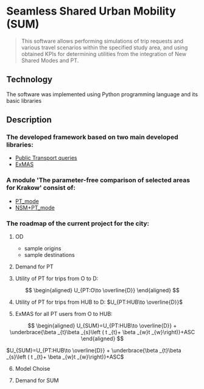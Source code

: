 # Seamless Shared Urban Mobility (SUM)
> This software allows performing simulations of trip requests and various travel scenarios within the specified study area, and using obtained KPIs for determining utilities from the integration of New Shared Modes and PT.
## Technology
The software was implemented using Python programming language and its basic libraries
## Description
### The developed framework based on two main developed libraries:
* [Public Transport queries](https://github.com/RafalKucharskiPK/query_PT)
* [ExMAS](https://github.com/RafalKucharskiPK/ExMAS/tree/master/ExMAS)
### A module 'The parameter-free comparison of selected areas for Krakow' consist of:
* [PT_mode](https://github.com/OlhaShulikaUJ/SUM_project/tree/main/PT)
* [NSM+PT_mode](https://github.com/OlhaShulikaUJ/SUM_project/tree/main/NSM%2BPT)
### The roadmap of the current project for the city:
1) OD 
   * sample origins
   * sample destinations
     
2) Demand for PT
   
3) Utility of PT for trips from O to D:

$$
\begin{aligned}
 U_{PT:O\to \overline{D}}
\end{aligned}
$$

4) Utility of PT for trips from HUB to D: $U_{PT:HUB\to \overline{D}}$

6) ExMAS for all PT users from O to HUB:

$$
\begin{aligned}
 U_{SUM}=U_{PT:HUB\to \overline{D}} + \underbrace{\beta _{t}\beta _{s}\left ( t _{t}+ \beta _{w}t _{w}\right)}+ASC
\end{aligned}
$$

$U_{SUM}=U_{PT:HUB\to \overline{D}} + \underbrace{\beta _{t}\beta _{s}\left ( t _{t}+ \beta _{w}t _{w}\right)}+ASC$

6) Model Choise

7) Demand for SUM
